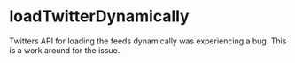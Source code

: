 # loadTwitterDynamically
Twitters API for loading the feeds dynamically was experiencing a bug. This is a work around for the issue.
